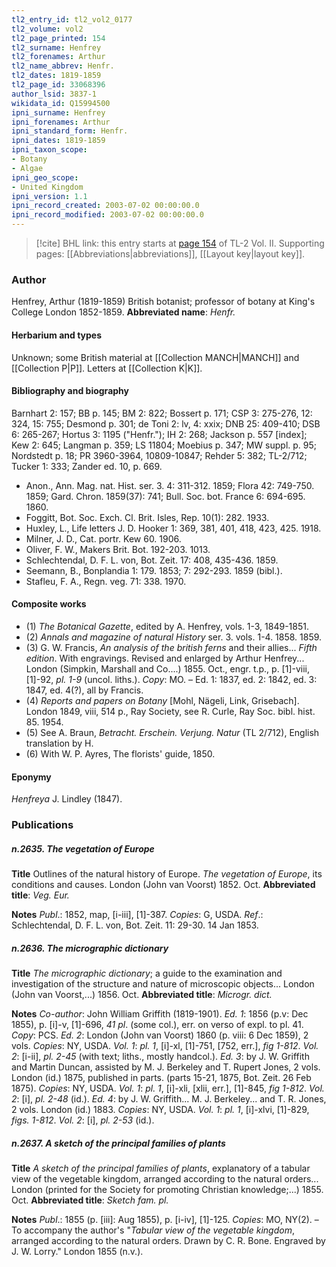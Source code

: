 ```yaml
---
tl2_entry_id: tl2_vol2_0177
tl2_volume: vol2
tl2_page_printed: 154
tl2_surname: Henfrey
tl2_forenames: Arthur
tl2_name_abbrev: Henfr.
tl2_dates: 1819-1859
tl2_page_id: 33068396
author_lsid: 3837-1
wikidata_id: Q15994500
ipni_surname: Henfrey
ipni_forenames: Arthur
ipni_standard_form: Henfr.
ipni_dates: 1819-1859
ipni_taxon_scope: 
- Botany
- Algae
ipni_geo_scope: 
- United Kingdom
ipni_version: 1.1
ipni_record_created: 2003-07-02 00:00:00.0
ipni_record_modified: 2003-07-02 00:00:00.0
---
```



> [!cite] BHL link: this entry starts at [page 154](https://www.biodiversitylibrary.org/page/33068396) of TL-2 Vol. II.
> Supporting pages: [[Abbreviations|abbreviations]], [[Layout key|layout key]].

### Author

Henfrey, Arthur (1819-1859) British botanist; professor of botany at King's College London 1852-1859. 
**Abbreviated name**: *Henfr.*

#### Herbarium and types

Unknown; some British material at [[Collection MANCH|MANCH]] and [[Collection P|P]]. Letters at [[Collection K|K]].

#### Bibliography and biography

Barnhart 2: 157; BB p. 145; BM 2: 822; Bossert p. 171; CSP 3: 275-276, 12: 324, 15: 755; Desmond p. 301; de Toni 2: lv, 4: xxix; DNB 25: 409-410; DSB 6: 265-267; Hortus 3: 1195 ("Henfr."); IH 2: 268; Jackson p. 557 \[index\]; Kew 2: 645; Langman p. 359; LS 11804; Moebius p. 347; MW suppl. p. 95; Nordstedt p. 18; PR 3960-3964, 10809-10847; Rehder 5: 382; TL-2/712; Tucker 1: 333; Zander ed. 10, p. 669.
- Anon., Ann. Mag. nat. Hist. ser. 3. 4: 311-312. 1859; Flora 42: 749-750. 1859; Gard. Chron. 1859(37): 741; Bull. Soc. bot. France 6: 694-695. 1860.
- Foggitt, Bot. Soc. Exch. Cl. Brit. Isles, Rep. 10(1): 282. 1933.
- Huxley, L., Life letters J. D. Hooker 1: 369, 381, 401, 418, 423, 425. 1918.
- Milner, J. D., Cat. portr. Kew 60. 1906.
- Oliver, F. W., Makers Brit. Bot. 192-203. 1013.
- Schlechtendal, D. F. L. von, Bot. Zeit. 17: 408, 435-436. 1859.
- Seemann, B., Bonplandia 1: 179. 1853; 7: 292-293. 1859 (bibl.).
- Stafleu, F. A., Regn. veg. 71: 338. 1970.

#### Composite works

- (1) *The Botanical Gazette*, edited by A. Henfrey, vols. 1-3, 1849-1851.
- (2) *Annals and magazine of natural History* ser. 3. vols. 1-4. 1858. 1859.
- (3) G. W. Francis, *An analysis of the british ferns* and their allies... *Fifth edition*. With engravings. Revised and enlarged by Arthur Henfrey... London (Simpkin, Marshall and Co....) 1855. Oct., engr. t.p., p. \[1\]-viii, \[1\]-92, *pl. 1-9* (uncol. liths.). *Copy*: MO. – Ed. 1: 1837, ed. 2: 1842, ed. 3: 1847, ed. 4(?), all by Francis.
- (4) *Reports and papers on Botany* \[Mohl, Nägeli, Link, Grisebach\]. London 1849, viii, 514 p., Ray Society, see R. Curle, Ray Soc. bibl. hist. 85. 1954.
- (5) See A. Braun, *Betracht. Erschein. Verjung. Natur* (TL 2/712), English translation by H.
- (6) With W. P. Ayres, The florists' guide, 1850.

#### Eponymy

*Henfreya* J. Lindley (1847).

### Publications

##### n.2635. The vegetation of Europe

**Title**
Outlines of the natural history of Europe. *The vegetation of Europe*, its conditions and causes. London (John van Voorst) 1852. Oct.
**Abbreviated title**: *Veg. Eur.*

**Notes**
*Publ*.: 1852, map, \[i-iii\], \[1\]-387. *Copies*: G, USDA.
*Ref*.: Schlechtendal, D. F. L. von, Bot. Zeit. 11: 29-30. 14 Jan 1853.

##### n.2636. The micrographic dictionary

**Title**
*The micrographic dictionary*; a guide to the examination and investigation of the structure and nature of microscopic objects... London (John van Voorst,...) 1856. Oct.
**Abbreviated title**: *Microgr. dict.*

**Notes**
*Co-author*: John William Griffith (1819-1901).
*Ed. 1*: 1856 (p.v: Dec 1855), p. \[i\]-v, \[1\]-696, *41 pl*. (some col.), err. on verso of expl. to pl. 41.
*Copy*: PCS.
*Ed. 2*: London (John van Voorst) 1860 (p. viii: 6 Dec 1859), 2 vols. *Copies*: NY, USDA.
*Vol. 1*: *pl. 1*, \[i\]-xl, \[1\]-751, \[752, err.\], *fig 1-812*.
*Vol. 2*: \[i-ii\], *pl. 2-45* (with text; liths., mostly handcol.).
*Ed. 3*: by J. W. Griffith and Martin Duncan, assisted by M. J. Berkeley and T. Rupert Jones, 2 vols. London (id.) 1875, published in parts. (parts 15-21, 1875, Bot. Zeit. 26 Feb 1875).
*Copies*: NY, USDA.
*Vol. 1*: *pl. 1*, \[i\]-xli, \[xlii, err.\], \[1\]-845, *fig 1-812*.
*Vol. 2*: \[i\], *pl. 2-48* (id.).
*Ed. 4*: by J. W. Griffith... M. J. Berkeley... and T. R. Jones, 2 vols. London (id.) 1883.
*Copies*: NY, USDA.
*Vol. 1*: *pl. 1*, \[i\]-xlvi, \[1\]-829, *figs. 1-812*.
*Vol. 2*: \[i\], *pl. 2-53* (id.).

##### n.2637. A sketch of the principal families of plants

**Title**
*A sketch of the principal families of plants*, explanatory of a tabular view of the vegetable kingdom, arranged according to the natural orders... London (printed for the Society for promoting Christian knowledge;...) 1855. Oct.
**Abbreviated title**: *Sketch fam. pl.*

**Notes**
*Publ*.: 1855 (p. \[iii\]: Aug 1855), p. \[i-iv\], \[1\]-125. *Copies*: MO, NY(2). – To accompany the author's "*Tabular view of the vegetable kingdom*, arranged according to the natural orders. Drawn by C. R. Bone. Engraved by J. W. Lorry." London 1855 (n.v.).

